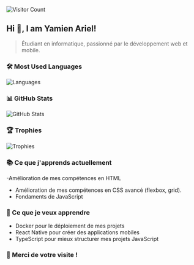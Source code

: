![Visitor Count](https://komarev.com/ghpvc/?username=ariel172&color=blue&style=flat)

## Hi 👋, I am Yamien Ariel!
> Étudiant en informatique, passionné par le développement web et mobile.

### 🛠️ Most Used Languages
![Languages](https://github-readme-stats.vercel.app/api/top-langs/?username=ariel172&layout=compact&theme=radical)

### 📊 GitHub Stats
![GitHub Stats](https://github-readme-stats.vercel.app/api?username=ariel172&show_icons=true&theme=radical)

### 🏆 Trophies
![Trophies](https://github-profile-trophy.vercel.app/?username=ariel172&theme=radical)


### 📚 Ce que j'apprends actuellement
-Amélioration de mes compétences en HTML
- Amélioration de mes compétences en CSS avancé (flexbox, grid).
- Fondaments de JavaScript

### 🎯 Ce que je veux apprendre
- Docker pour le déploiement de mes projets
- React Native pour créer des applications mobiles
- TypeScript pour mieux structurer mes projets JavaScript

### 🙏 Merci de votre visite !
